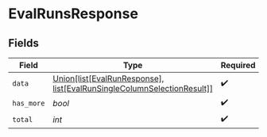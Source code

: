 # EvalRunsResponse


## Fields

| Field                                                                                                                 | Type                                                                                                                  | Required                                                                                                              | Description                                                                                                           |
| --------------------------------------------------------------------------------------------------------------------- | --------------------------------------------------------------------------------------------------------------------- | --------------------------------------------------------------------------------------------------------------------- | --------------------------------------------------------------------------------------------------------------------- |
| `data`                                                                                                                | [Union[list[EvalRunResponse], list[EvalRunSingleColumnSelectionResult]]](../../models/shared/evalrunsresponsedata.md) | :heavy_check_mark:                                                                                                    | N/A                                                                                                                   |
| `has_more`                                                                                                            | *bool*                                                                                                                | :heavy_check_mark:                                                                                                    | N/A                                                                                                                   |
| `total`                                                                                                               | *int*                                                                                                                 | :heavy_check_mark:                                                                                                    | N/A                                                                                                                   |